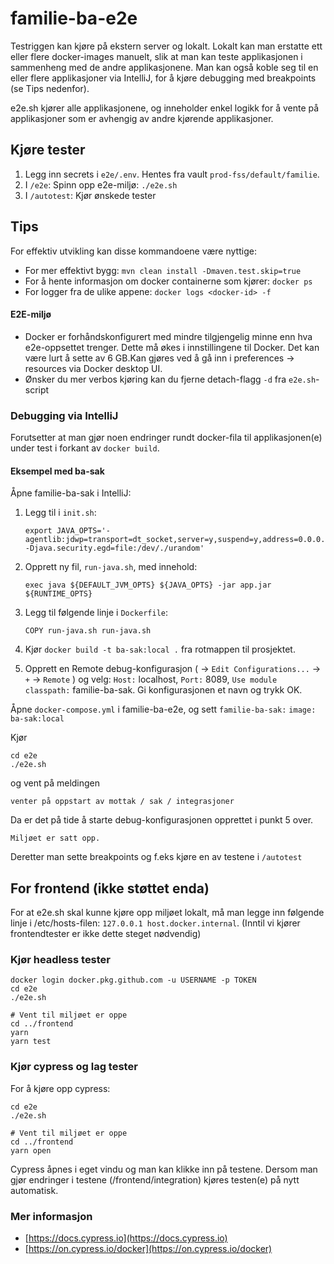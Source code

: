 # familie-ba-e2e

Testriggen kan kjøre på ekstern server og lokalt. Lokalt kan man erstatte ett eller flere docker-images manuelt, slik at man kan teste applikasjonen i sammenheng med de andre applikasjonene. Man kan også koble seg til en eller flere applikasjoner via IntelliJ, for å kjøre debugging med breakpoints (se Tips nedenfor).

e2e.sh kjører alle applikasjonene, og inneholder enkel logikk for å vente på applikasjoner som er avhengig av andre kjørende applikasjoner. 

## Kjøre tester
1. Legg inn secrets i `e2e/.env`. Hentes fra vault `prod-fss/default/familie`.
2. I `/e2e`: Spinn opp e2e-miljø: `./e2e.sh`
3. I `/autotest`: Kjør ønskede tester

## Tips

For effektiv utvikling kan disse kommandoene være nyttige:

- For mer effektivt bygg: `mvn clean install -Dmaven.test.skip=true`
- For å hente informasjon om docker containerne som kjører: `docker ps`
- For logger fra de ulike appene: `docker logs <docker-id> -f`

#### E2E-miljø
- Docker er forhåndskonfigurert med mindre tilgjengelig minne enn hva e2e-oppsettet trenger. Dette må økes i innstillingene til Docker. Det kan være lurt å sette av 6 GB.Kan gjøres ved å gå inn i preferences -> resources via Docker desktop UI.
- Ønsker du mer verbos kjøring kan du fjerne detach-flagg `-d` fra `e2e.sh`-script

### Debugging via IntelliJ
Forutsetter at man gjør noen endringer rundt docker-fila til applikasjonen(e) under test i forkant av `docker build`.

#### Eksempel med ba-sak

Åpne familie-ba-sak i IntelliJ:
1. Legg til i `init.sh`:
    ```shell
    export JAVA_OPTS='-agentlib:jdwp=transport=dt_socket,server=y,suspend=y,address=0.0.0.0:8089 -Djava.security.egd=file:/dev/./urandom'
    ```
2. Opprett ny fil, `run-java.sh`, med innehold:
    ```shell
    exec java ${DEFAULT_JVM_OPTS} ${JAVA_OPTS} -jar app.jar ${RUNTIME_OPTS}
   ```
3. Legg til følgende linje i `Dockerfile`:
    ```shell
    COPY run-java.sh run-java.sh
    ```
4. Kjør `docker build -t ba-sak:local .` fra rotmappen til prosjektet.

5. Opprett en Remote debug-konfigurasjon ( -> `Edit Configurations...` -> `+` -> `Remote` )
    og velg: `Host:` localhost, `Port:` 8089, `Use module classpath:` familie-ba-sak. Gi konfigurasjonen et navn og trykk OK.

Åpne `docker-compose.yml` i familie-ba-e2e, og sett `familie-ba-sak:` `image: ba-sak:local` 

Kjør
```shell
cd e2e
./e2e.sh
```
og vent på meldingen
```shell
venter på oppstart av mottak / sak / integrasjoner
```
Da er det på tide å starte debug-konfigurasjonen opprettet i punkt 5 over.

```shell
Miljøet er satt opp.
```
Deretter man sette breakpoints og f.eks kjøre en av testene i `/autotest`

## For frontend (ikke støttet enda)

For at e2e.sh skal kunne kjøre opp miljøet lokalt, må man legge inn følgende linje i /etc/hosts-filen: `127.0.0.1 host.docker.internal`. (Inntil vi kjører frontendtester er ikke dette steget nødvendig)

### Kjør headless tester

```shell
docker login docker.pkg.github.com -u USERNAME -p TOKEN
cd e2e
./e2e.sh

# Vent til miljøet er oppe
cd ../frontend
yarn
yarn test
```

### Kjør cypress og lag tester

For å kjøre opp cypress:

```shell
cd e2e
./e2e.sh

# Vent til miljøet er oppe
cd ../frontend
yarn open
```

Cypress åpnes i eget vindu og man kan klikke inn på testene. Dersom man gjør endringer i testene (/frontend/integration) kjøres testen(e) på nytt automatisk.

### Mer informasjon

- [https://docs.cypress.io](https://docs.cypress.io)
- [https://on.cypress.io/docker](https://on.cypress.io/docker)

